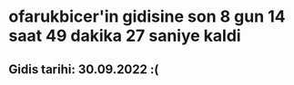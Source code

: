 # ofarukbicer'in gidisine son 8 gun 14 saat 49 dakika 27 saniye kaldi

## Gidis tarihi: 30.09.2022 :(